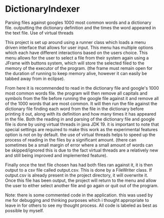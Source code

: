 # DictionaryIndexer
Parsing files against googles 1000 most common words and a dictionary file. outputting the dictionary definition and the times the word appeared in the text file.  Use of virtual threads 


This project is set up around using a runner class which loads a menu driven interface that allows for user input. This menu has multiple options which each have different interactions based on the users choice. This menu allows for the user to select a file from their system again using a JFrame with buttons system, which will store the selected filed to the memory of the executor of the program. (the frame must remain open for the duration of running to keep memory alive, however it can easily be tabbed away from in eclipse).

From here it is recommended to read in the dictionary file and google's 1000 most common words file. the program will then remove all capitals and symbols from the file before running the google file against it and remove all of the 1000 words that are most common. It will then run the file against the dictionary file finding each word from the file in the dictionary before printing it out, along with its definition and how many times it has appeared in the file. Both the reading in and parsing of the dictionary file and google file is done by using virtual threads in java JDK 19. it is important to note that special settings are required to make this work as the experimental features option is not on by default. the use of virtual threads helps to speed up the process of reading in the files by a significant amount. (there can sometimes be a small margin of error where a small amount of words can be skipped/ignored this is due to the fact virtual threads are a relatively new and still being improved and implemented feature).

Finally once the text file chosen has had both files ran against it, it is then output to a csv file called output.csv. This is done by a FileWriter class. If output.csv is already present in the project directory, it will overwrite it. Once this file has been output, the project will return to the menu and allow the user to either select another file and go again or quit out of the program. 

Note: there is some commented code in the application. this was used by me for debugging and thinking purposes which i thought appropriate to leave in for others to see my thought process. All code is labeled as best as possible by myself. 
